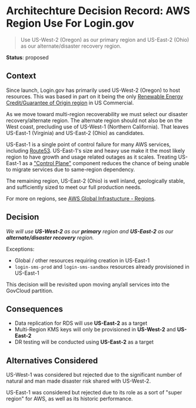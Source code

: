 # Architechture Decision Record: AWS Region Use For Login.gov

> Use US-West-2 (Oregon) as our primary region and US-East-2 (Ohio) as our alternate/disaster recovery region.

__Status__: proposed

## Context

Since launch, Login.gov has primarily used US-West-2 (Oregon) to host resources.  This was based in
part on it being the only [Renewable Energy Credit/Guarantee of Origin region](https://sustainability.aboutamazon.com/environment/the-cloud) in US Commercial.

As we move toward multi-region recoverability we must select our disaster recovery/alternate region.
The alternate region should not also be on the West coast, precluding use of US-West-1 (Northern California).
That leaves US-East-1 (Virginia) and US-East-2 (Ohio) as candidates.

US-East-1 is a single point of control failure for many AWS services, including [Route53](https://www.lastweekinaws.com/blog/lessons-in-trust-from-us-east-1/).
US-East-1's size and heavy use make it the most likely region to have growth and usage related outages
as it scales.
Treating US-East-1 as a ["Control Plane"](https://en.wikipedia.org/wiki/Control_plane) component reduces
the chance of being unable to migrate services due to same-region dependency.

The remaining region, US-East-2 (Ohio) is well inland, geologically stable, and sufficiently
sized to meet our full production needs.

For more on regions, see [AWS Global Infrastucture - Regions](https://aws.amazon.com/about-aws/global-infrastructure/regions_az/?p=ngi&loc=2).

## Decision

_We will use **US-West-2** as our **primary** region and **US-East-2** as our **alternate/disaster recovery** region._

Exceptions:
* Global / other resources requiring creation in US-East-1
* `login-sms-prod` and `login-sms-sandbox` resources already provisioned in US-East-1

This decision will be revisited upon moving any/all services into the GovCloud partition.

## Consequences

* Data replication for RDS will use **US-East-2** as a target
* Multi-Region KMS keys will only be provisioned in **US-West-2** and **US-East-2**
* DR testing will be conducted using **US-East-2** as a target

## Alternatives Considered

US-West-1 was considered but rejected due to the significant number of natural and 
man made disaster risk shared with US-West-2.

US-East-1 was considered but rejected due to its role as a sort of "super region"
for AWS, as well as its historic performance.

